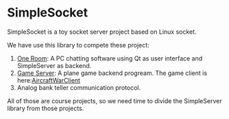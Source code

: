 # SimpleSocket
SimpleSocket is a toy socket server project based on Linux socket.

We have use this library to compete these project:

1. [One Room](https://github.com/kagaya85/OneRoom): A PC chatting software using Qt as user interface and SimpleServer as backend.
2. [Game Server](https://github.com/TaihouDaisuki/GameSever): A plane game backend progream. The game client is here:[AircraftWarClient](https://github.com/kagaya85/AircraftWarClient)
3. Analog bank teller communication protocol. 

All of those are course projects, so we need time to divide the SimpleServer library from those projects.

